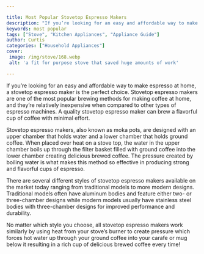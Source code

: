 ```yaml
---

title: Most Popular Stovetop Espresso Makers
description: "If you’re looking for an easy and affordable way to make espresso at home, a stovetop espresso maker is the perfect choice. Stovet...learn about it in this post"
keywords: most popular
tags: ["Stove", "Kitchen Appliances", "Appliance Guide"]
author: Curtis
categories: ["Household Appliances"]
cover: 
 image: /img/stove/168.webp
 alt: 'a fit for purpose stove that saved huge amounts of work'

---
```


If you’re looking for an easy and affordable way to make espresso at home, a stovetop espresso maker is the perfect choice. Stovetop espresso makers are one of the most popular brewing methods for making coffee at home, and they’re relatively inexpensive when compared to other types of espresso machines. A quality stovetop espresso maker can brew a flavorful cup of coffee with minimal effort. 

Stovetop espresso makers, also known as moka pots, are designed with an upper chamber that holds water and a lower chamber that holds ground coffee. When placed over heat on a stove top, the water in the upper chamber boils up through the filter basket filled with ground coffee into the lower chamber creating delicious brewed coffee. The pressure created by boiling water is what makes this method so effective in producing strong and flavorful cups of espresso. 

There are several different styles of stovetop espresso makers available on the market today ranging from traditional models to more modern designs. Traditional models often have aluminum bodies and feature either two- or three-chamber designs while modern models usually have stainless steel bodies with three-chamber designs for improved performance and durability. 

No matter which style you choose, all stovetop espresso makers work similarly by using heat from your stove’s burner to create pressure which forces hot water up through your ground coffee into your carafe or mug below it resulting in a rich cup of delicious brewed coffee every time!

